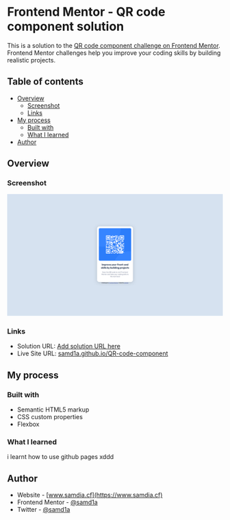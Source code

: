 # Frontend Mentor - QR code component solution

This is a solution to the [QR code component challenge on Frontend Mentor](https://www.frontendmentor.io/challenges/qr-code-component-iux_sIO_H). Frontend Mentor challenges help you improve your coding skills by building realistic projects. 

## Table of contents

- [Overview](#overview)
  - [Screenshot](#screenshot)
  - [Links](#links)
- [My process](#my-process)
  - [Built with](#built-with)
  - [What I learned](#what-i-learned)
- [Author](#author)


## Overview

### Screenshot

![](./screenshot.png)


### Links

- Solution URL: [Add solution URL here](https://your-solution-url.com)
- Live Site URL: [samd1a.github.io/QR-code-component](https://samd1a.github.io/QR-code-component/)

## My process

### Built with

- Semantic HTML5 markup
- CSS custom properties
- Flexbox


### What I learned

i learnt how to use github pages xddd


## Author

- Website - [www.samdia.cf](https://www.samdia.cf)
- Frontend Mentor - [@samd1a](https://www.frontendmentor.io/profile/samd1a)
- Twitter - [@samd1a](https://www.twitter.com/samd1a)
